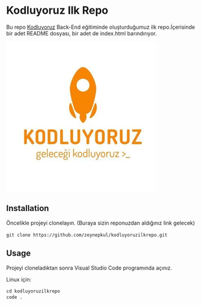 # Kodluyoruz Ilk Repo

Bu repo [Kodluyoruz](https://www.kodluyoruz.org/) Back-End eğitiminde oluşturduğumuz ilk repo.İçerisinde bir adet README dosyası, bir adet de index.html barındırıyor.

![Kodluyoruz Logo](https://raw.githubusercontent.com/Kodluyoruz/taskforce/git/git/markdown-nedir-nasil-kullaniriz-/figures/kodluyoruz_logo.jpg)

## Installation

Öncelikle projeyi clonelayın. (Buraya sizin reponuzdan aldığınız link gelecek)

`git clone https://github.com/zeynepkul/kodluyoruzilkrepo.git`

## Usage

Projeyi cloneladıktan sonra Visual Studio Code programında açınız.

Linux için:

```git
cd kodluyoruzilkrepo
code .
```
